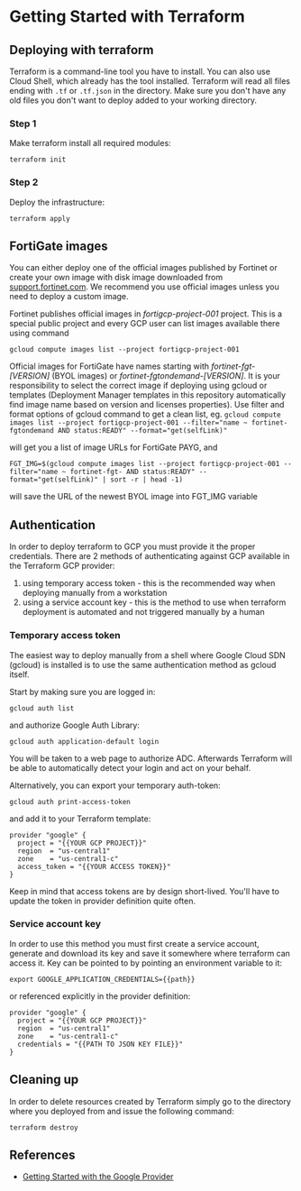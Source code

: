 # Getting Started with Terraform
## Deploying with terraform
Terraform is a command-line tool you have to install. You can also use Cloud Shell, which already has the tool installed.
Terraform will read all files ending with `.tf` or `.tf.json` in the directory. Make sure you don't have any old files you don't want to deploy added to your working directory.

### Step 1
Make terraform install all required modules:
```
terraform init
```

### Step 2
Deploy the infrastructure:
```
terraform apply
```


## FortiGate images
You can either deploy one of the official images published by Fortinet or create your own image with disk image downloaded from [support.fortinet.com](https://support.fortinet.com). We recommend you use official images unless you need to deploy a custom image.

Fortinet publishes official images in *fortigcp-project-001* project. This is a special public project and every GCP user can list images available there using command

`gcloud compute images list --project fortigcp-project-001`

Official images for FortiGate have names starting with *fortinet-fgt-[VERSION]* (BYOL images) or *fortinet-fgtondemand-[VERSION]*. It is your responsibility to select the correct image if deploying using gcloud or templates (Deployment Manager templates in this repository automatically find image name based on version and licenses properties). Use filter and format options of gcloud command to get a clean list, eg.
`gcloud compute images list --project fortigcp-project-001 --filter="name ~ fortinet-fgtondemand AND status:READY" --format="get(selfLink)"`

will get you a list of image URLs for FortiGate PAYG, and

`FGT_IMG=$(gcloud compute images list --project fortigcp-project-001 --filter="name ~ fortinet-fgt- AND status:READY" --format="get(selfLink)" | sort -r | head -1)`

will save the URL of the newest BYOL image into FGT_IMG variable

## Authentication
In order to deploy terraform to GCP you must provide it the proper credentials. There are 2 methods of authenticating against GCP available in the Terraform GCP provider:
1. using temporary access token - this is the recommended way when deploying manually from a workstation
1. using a service account key - this is the method to use when terraform deployment is automated and not triggered manually by a human

### Temporary access token
The easiest way to deploy manually from a shell where Google Cloud SDN (gcloud) is installed is to use the same authentication method as gcloud itself.

Start by making sure you are logged in:
```
gcloud auth list
```
and authorize Google Auth Library:
```
gcloud auth application-default login
```
You will be taken to a web page to authorize ADC.
Afterwards Terraform will be able to automatically detect your login and act on your behalf.

Alternatively, you can export your temporary auth-token:
```
gcloud auth print-access-token
```
and add it to your Terraform template:
```
provider "google" {
  project = "{{YOUR GCP PROJECT}}"
  region  = "us-central1"
  zone    = "us-central1-c"
  access_token = "{{YOUR ACCESS TOKEN}}"
}
```
Keep in mind that access tokens are by design short-lived. You'll have to update the token in provider definition quite often.

### Service account key
In order to use this method you must first create a service account, generate and download its key and save it somewhere where terraform can access it.
Key can be pointed to by pointing an environment variable to it:
```
export GOOGLE_APPLICATION_CREDENTIALS={{path}}
```
or referenced explicitly in the provider definition:
```
provider "google" {
  project = "{{YOUR GCP PROJECT}}"
  region  = "us-central1"
  zone    = "us-central1-c"
  credentials = "{{PATH TO JSON KEY FILE}}"
}
```

## Cleaning up
In order to delete resources created by Terraform simply go to the directory where you deployed from and issue the following command:
```
terraform destroy
```

## References
* [Getting Started with the Google Provider](https://registry.terraform.io/providers/hashicorp/google/latest/docs/guides/getting_started)
